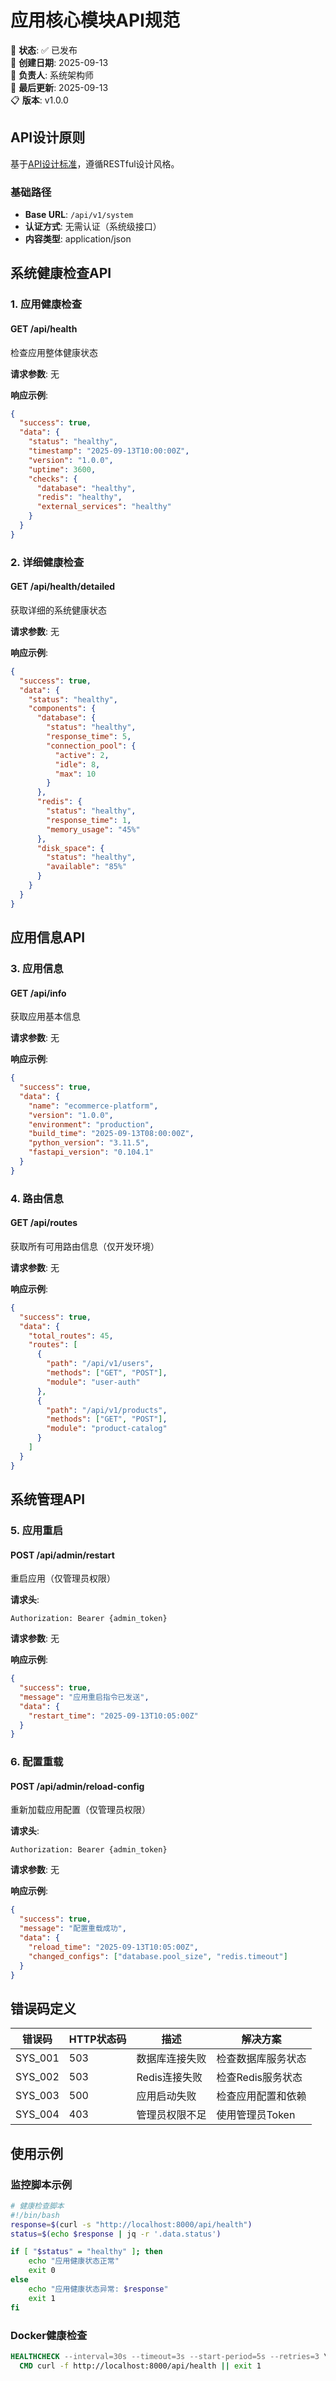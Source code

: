 <!--
文档说明：
- 内容：应用核心模块API接口规范，定义应用启动、健康检查、路由管理的接口
- 使用方法：服务部署和监控时的标准参考，系统集成的接口契约
- 更新方法：应用核心功能变更时同步更新，保持与实现代码一致
- 引用关系：基于application-core/overview.md，被运维部署文档引用
- 更新频率：应用架构变更时
-->

# 应用核心模块API规范

📝 **状态**: ✅ 已发布  
📅 **创建日期**: 2025-09-13  
👤 **负责人**: 系统架构师  
🔄 **最后更新**: 2025-09-13  
📋 **版本**: v1.0.0  

## API设计原则

基于[API设计标准](../../standards/api-standards.md)，遵循RESTful设计风格。

### 基础路径
- **Base URL**: `/api/v1/system`
- **认证方式**: 无需认证（系统级接口）
- **内容类型**: application/json

## 系统健康检查API

### 1. 应用健康检查
#### GET /api/health
检查应用整体健康状态

**请求参数**: 无

**响应示例**:
```json
{
  "success": true,
  "data": {
    "status": "healthy",
    "timestamp": "2025-09-13T10:00:00Z",
    "version": "1.0.0",
    "uptime": 3600,
    "checks": {
      "database": "healthy",
      "redis": "healthy",
      "external_services": "healthy"
    }
  }
}
```

### 2. 详细健康检查
#### GET /api/health/detailed
获取详细的系统健康状态

**请求参数**: 无

**响应示例**:
```json
{
  "success": true,
  "data": {
    "status": "healthy",
    "components": {
      "database": {
        "status": "healthy",
        "response_time": 5,
        "connection_pool": {
          "active": 2,
          "idle": 8,
          "max": 10
        }
      },
      "redis": {
        "status": "healthy",
        "response_time": 1,
        "memory_usage": "45%"
      },
      "disk_space": {
        "status": "healthy",
        "available": "85%"
      }
    }
  }
}
```

## 应用信息API

### 3. 应用信息
#### GET /api/info
获取应用基本信息

**请求参数**: 无

**响应示例**:
```json
{
  "success": true,
  "data": {
    "name": "ecommerce-platform",
    "version": "1.0.0",
    "environment": "production",
    "build_time": "2025-09-13T08:00:00Z",
    "python_version": "3.11.5",
    "fastapi_version": "0.104.1"
  }
}
```

### 4. 路由信息
#### GET /api/routes
获取所有可用路由信息（仅开发环境）

**请求参数**: 无

**响应示例**:
```json
{
  "success": true,
  "data": {
    "total_routes": 45,
    "routes": [
      {
        "path": "/api/v1/users",
        "methods": ["GET", "POST"],
        "module": "user-auth"
      },
      {
        "path": "/api/v1/products",
        "methods": ["GET", "POST"],
        "module": "product-catalog"
      }
    ]
  }
}
```

## 系统管理API

### 5. 应用重启
#### POST /api/admin/restart
重启应用（仅管理员权限）

**请求头**: 
```
Authorization: Bearer {admin_token}
```

**请求参数**: 无

**响应示例**:
```json
{
  "success": true,
  "message": "应用重启指令已发送",
  "data": {
    "restart_time": "2025-09-13T10:05:00Z"
  }
}
```

### 6. 配置重载
#### POST /api/admin/reload-config
重新加载应用配置（仅管理员权限）

**请求头**: 
```
Authorization: Bearer {admin_token}
```

**请求参数**: 无

**响应示例**:
```json
{
  "success": true,
  "message": "配置重载成功",
  "data": {
    "reload_time": "2025-09-13T10:05:00Z",
    "changed_configs": ["database.pool_size", "redis.timeout"]
  }
}
```

## 错误码定义

| 错误码 | HTTP状态码 | 描述 | 解决方案 |
|-------|-----------|------|----------|
| SYS_001 | 503 | 数据库连接失败 | 检查数据库服务状态 |
| SYS_002 | 503 | Redis连接失败 | 检查Redis服务状态 |
| SYS_003 | 500 | 应用启动失败 | 检查应用配置和依赖 |
| SYS_004 | 403 | 管理员权限不足 | 使用管理员Token |

## 使用示例

### 监控脚本示例
```bash
# 健康检查脚本
#!/bin/bash
response=$(curl -s "http://localhost:8000/api/health")
status=$(echo $response | jq -r '.data.status')

if [ "$status" = "healthy" ]; then
    echo "应用健康状态正常"
    exit 0
else
    echo "应用健康状态异常: $response"
    exit 1
fi
```

### Docker健康检查
```dockerfile
HEALTHCHECK --interval=30s --timeout=3s --start-period=5s --retries=3 \
  CMD curl -f http://localhost:8000/api/health || exit 1
```
